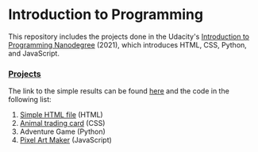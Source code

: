 # Introduction to Programming

This repository includes the projects done in the Udacity's [Introduction to Programming Nanodegree](https://www.udacity.com/course/intro-to-programming-nanodegree--nd000) (2021), which introduces HTML, CSS, Python, and JavaScript.



###  [Projects](http://introduction-to-programming.netlify.app)
The link to the simple results can be found [here](http://introduction-to-programming.netlify.app) and the code in the following list:
1. [Simple HTML file](https://github.com/pfrazao/udacity-introduction-to-programming/blob/main/01%20HTML/notes.html) (HTML)
2. [Animal trading card](https://github.com/pfrazao/udacity-introduction-to-programming/tree/main/02%20CSS) (CSS)
3. Adventure Game (Python)
4. [Pixel Art Maker](https://github.com/pfrazao/udacity-introduction-to-programming/tree/main/04%20JavaScript) (JavaScript)
 
